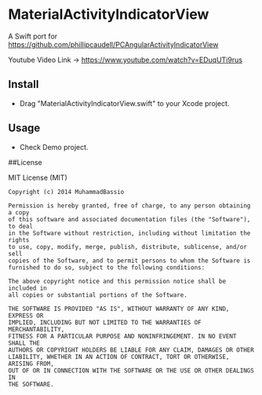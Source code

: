 MaterialActivityIndicatorView
====================

A Swift port for https://github.com/phillipcaudell/PCAngularActivityIndicatorView

Youtube Video Link -> https://www.youtube.com/watch?v=EDuqUTi9rus

## Install
- Drag "MaterialActivityIndicatorView.swift" to your Xcode project.

## Usage
- Check Demo project.


##License

MIT License (MIT)

```
Copyright (c) 2014 MuhammadBassio

Permission is hereby granted, free of charge, to any person obtaining a copy
of this software and associated documentation files (the "Software"), to deal
in the Software without restriction, including without limitation the rights
to use, copy, modify, merge, publish, distribute, sublicense, and/or sell
copies of the Software, and to permit persons to whom the Software is
furnished to do so, subject to the following conditions:

The above copyright notice and this permission notice shall be included in
all copies or substantial portions of the Software.

THE SOFTWARE IS PROVIDED "AS IS", WITHOUT WARRANTY OF ANY KIND, EXPRESS OR
IMPLIED, INCLUDING BUT NOT LIMITED TO THE WARRANTIES OF MERCHANTABILITY,
FITNESS FOR A PARTICULAR PURPOSE AND NONINFRINGEMENT. IN NO EVENT SHALL THE
AUTHORS OR COPYRIGHT HOLDERS BE LIABLE FOR ANY CLAIM, DAMAGES OR OTHER
LIABILITY, WHETHER IN AN ACTION OF CONTRACT, TORT OR OTHERWISE, ARISING FROM,
OUT OF OR IN CONNECTION WITH THE SOFTWARE OR THE USE OR OTHER DEALINGS IN
THE SOFTWARE.

```
